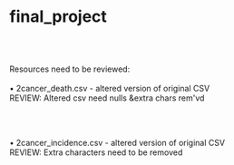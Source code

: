 # final_project

<Br>
<BR>

Resources need to be reviewed:
<BR><BR>
• 2cancer_death.csv - altered version of original CSV
<BR>
REVIEW: Altered csv need nulls &extra chars rem'vd

<BR>
<BR>
  
• 2cancer_incidence.csv - altered version of original CSV
<BR>
REVIEW: Extra characters need to be removed
  
  


